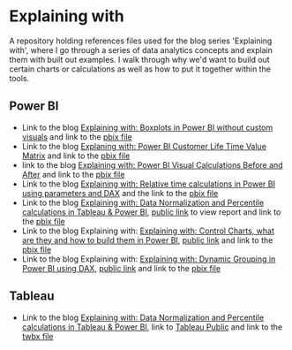 # Explaining with
A repository holding references files used for the blog series 'Explaining with', where I go through a series of data analytics concepts and explain them with built out examples.
I walk through why we'd want to build out certain charts or calculations as well as how to put it together within the tools.

## Power BI
- Link to the blog [Explaining with: Boxplots in Power BI without custom visuals](https://www.thedataschool.co.uk/robbin-vernooij/power-bi-boxplots-without-custom-visuals/) and link to the [pbix file](https://github.com/Imba456/explaining_with/blob/main/Power%20BI/Box%20Plots%20without%20Custom%20Visuals.pbix)
- Link to the blog [Explaning with: Power BI Customer Life Time Value Matrix](https://www.thedataschool.co.uk/robbin-vernooij/power-bi-customer-lifetime-value/) and link to the [pbix file](https://github.com/Imba456/explaining_with/blob/main/Power%20BI/Customer%20Life%20Time%20Value%20Matrix.pbix)
- link to the blog [Explaining with: Power BI Visual Calculations Before and After](https://www.thedataschool.co.uk/robbin-vernooij/power-bi-visual-calculations-before-and-after/) and link to the [pbix file](https://github.com/Imba456/explaining_with/blob/main/Power%20BI/Visual%20Calculations%20before%20and%20after.pbix)
- Link to the blog [Explaining with: Relative time calculations in Power BI using parameters and DAX](https://www.thedataschool.co.uk/robbin-vernooij/relative-time-calculations-in-power-bi-using-parameters-and-dax/) and the link to the [pbix file](https://github.com/Imba456/explaining_with/blob/main/Power%20BI/Support%20Desk%20Ticket%20Relative%20Date%20Investigations.pbix)
- Link to the blog [Explaining with: Data Normalization and Percentile calculations in Tableau & Power BI](https://www.thedataschool.co.uk/robbin-vernooij/data-normalization-and-percentile-calculations-in-tableau-power-bi/), [public link](https://app.powerbi.com/view?r=eyJrIjoiYzkwNmUwYTEtMDE2Ni00NDc4LTkwMGUtOGI1YmQwMWExMjNmIiwidCI6ImNlZjk5OTUzLWM0OTYtNGE4MS1iMDYxLTNlYmU1ODRjY2ZjYyIsImMiOjh9) to view report and link to the [pbix file](https://github.com/Imba456/explaining_with/blob/main/Power%20BI/Player%20Stats%20Normalization%20and%20Percentiles.pbix)
- Link to the blog Explaining with: [Explaining with: Control Charts, what are they and how to build them in Power BI](https://www.thedataschool.co.uk/robbin-vernooij/explaining-with-control-charts-what-are-they-and-how-to-build-them-in-power-bi/), [public link](https://app.powerbi.com/view?r=eyJrIjoiZTE1NTVhN2UtNDM4NS00YWQ2LWJhZGQtYWE5ZDYyMDZjNmY1IiwidCI6ImNlZjk5OTUzLWM0OTYtNGE4MS1iMDYxLTNlYmU1ODRjY2ZjYyIsImMiOjh9) and link to the [pbix file](https://github.com/Imba456/explaining_with/blob/main/Power%20BI/Control%20Charts.pbix)
- Link to the blog Explaining with: [Explaining with: Dynamic Grouping in Power BI using DAX](https://www.thedataschool.co.uk/robbin-vernooij/explaining-with-dynamic-grouping-in-power-bi-using-dax/), [public link](https://app.powerbi.com/view?r=eyJrIjoiOWUyNDUyNDQtZjdiNC00OWIzLWE1ZWQtMGQ3ZDJkZjEwZjJmIiwidCI6ImNlZjk5OTUzLWM0OTYtNGE4MS1iMDYxLTNlYmU1ODRjY2ZjYyIsImMiOjh9) and link to the [pbix file](https://github.com/Imba456/explaining_with/blob/main/Power%20BI/Dynamic%20Grouping%20in%20Power%20BI%20using%20DAX.pbix)

## Tableau
- Link to the blog [Explaining with: Data Normalization and Percentile calculations in Tableau & Power BI](https://www.thedataschool.co.uk/robbin-vernooij/data-normalization-and-percentile-calculations-in-tableau-power-bi/), link to [Tableau Public](https://public.tableau.com/views/NRLPlayerStats_17170609010770/NRLPlayerStats?:language=en-GB&:sid=&:display_count=n&:origin=viz_share_link) and link to the [twbx file](https://github.com/Imba456/explaining_with/blob/main/Tableau/Data%20Normalization.twbx)
